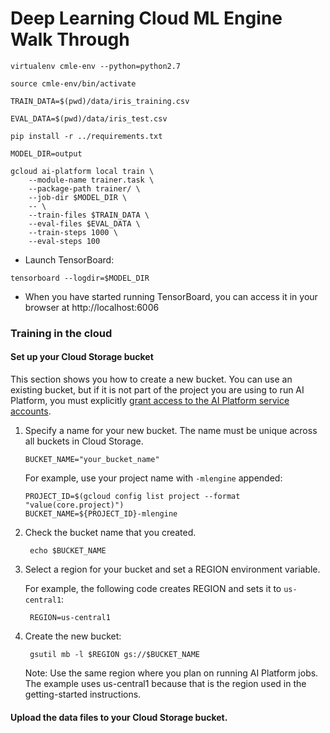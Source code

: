 # Deep Learning Cloud ML Engine Walk Through

```console
virtualenv cmle-env --python=python2.7

source cmle-env/bin/activate
```

```console
TRAIN_DATA=$(pwd)/data/iris_training.csv
```

```console
EVAL_DATA=$(pwd)/data/iris_test.csv
```

```console
pip install -r ../requirements.txt
```

```console
MODEL_DIR=output
```

```console
gcloud ai-platform local train \
    --module-name trainer.task \
    --package-path trainer/ \
    --job-dir $MODEL_DIR \
    -- \
    --train-files $TRAIN_DATA \
    --eval-files $EVAL_DATA \
    --train-steps 1000 \
    --eval-steps 100
```

- Launch TensorBoard:

```console
tensorboard --logdir=$MODEL_DIR
```

- When you have started running TensorBoard, you can access it in your browser at http://localhost:6006

### Training in the cloud

#### Set up your Cloud Storage bucket

This section shows you how to create a new bucket. You can use an existing bucket, but if it is not part of the project you are using to run AI Platform, you must explicitly [grant access to the AI Platform service accounts](https://cloud.google.com/ml-engine/docs/tensorflow/working-with-cloud-storage#setup-different-project).

1. Specify a name for your new bucket. The name must be unique across all buckets in Cloud Storage.

   ```console
   BUCKET_NAME="your_bucket_name"
   ```

   For example, use your project name with `-mlengine` appended:

   ```console
   PROJECT_ID=$(gcloud config list project --format "value(core.project)")
   BUCKET_NAME=${PROJECT_ID}-mlengine
   ```

2. Check the bucket name that you created.

   ```console
    echo $BUCKET_NAME
   ```

3. Select a region for your bucket and set a REGION environment variable.

   For example, the following code creates REGION and sets it to `us-central1`:

   ```console
    REGION=us-central1
   ```

4. Create the new bucket:

   ```console
    gsutil mb -l $REGION gs://$BUCKET_NAME
   ```

   Note: Use the same region where you plan on running AI Platform jobs. The example uses us-central1 because that is the region used in the getting-started instructions.

#### Upload the data files to your Cloud Storage bucket.
